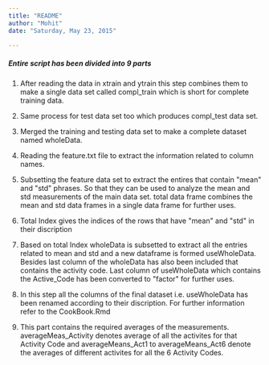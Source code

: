 ```yaml
---
title: "README"
author: "Mohit"
date: "Saturday, May 23, 2015"

---
```


##### Entire script has been divided into 9 parts 

1. After reading the data in xtrain and ytrain this step combines them to make a single data set called compl_train which is short for complete training data.


2. Same process for test data set too which produces compl_test data set.

3. Merged the training and testing data set to make a complete dataset named wholeData.

4. Reading the feature.txt file to extract the information related to column names.

5. Subsetting the feature data set to extract the entires that contain "mean" and "std" phrases. 
So that they can be used to analyze the mean and std measurements of the main data set.
total data frame combines the mean and std data frames in a single data frame for further uses.

6. Total Index gives the indices of the rows that have "mean" and "std" in their discription

7. Based on total Index wholeData is subsetted to extract all the entries related to mean and std and a new dataframe is formed useWholeData. Besides last column of the wholeData has also been included that contains the activity code. Last column of useWholeData which contains the Active_Code has been converted to "factor" for further uses.

8. In this step all the columns of the final dataset i.e. useWholeData has been renamed according to their discription. For further information refer to the CookBook.Rmd 

9. This part contains the required averages of the measurements.
averageMeas_Activity denotes average of all the activites for that Activity Code and
averageMeans_Act1 to averageMeans_Act6 denote the averages of different activites for all the 6 Activity Codes.

